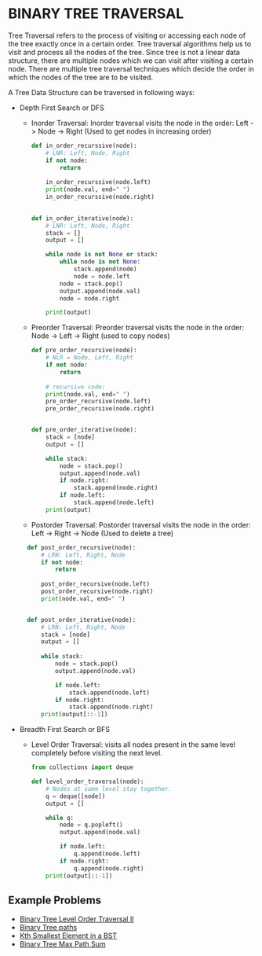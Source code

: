 # BINARY TREE TRAVERSAL #

Tree Traversal refers to the process of visiting or accessing each node of the tree exactly once in a certain order. Tree traversal algorithms help us to visit and process all the nodes of the tree.
Since tree is not a linear data structure, there are multiple nodes which we can visit after visiting a certain node. There are multiple tree traversal techniques which decide the order in which the nodes of the tree are to be visited.

A Tree Data Structure can be traversed in following ways:

- Depth First Search or DFS
  - Inorder Traversal: Inorder traversal visits the node in the order: Left -> Node -> Right (Used to get nodes in increasing order)

    ```python
    def in_order_recurssive(node):
        # LNR: Left, Node, Right
        if not node:
            return
        
        in_order_recurssive(node.left)
        print(node.val, end=" ")
        in_order_recurssive(node.right)
        

    def in_order_iterative(node):
        # LNR: Left, Node, Right
        stack = []
        output = []

        while node is not None or stack:
            while node is not None:
                stack.append(node)
                node = node.left
            node = stack.pop()
            output.append(node.val)
            node = node.right

        print(output)
    ```

  - Preorder Traversal: Preorder traversal visits the node in the order: Node -> Left -> Right (used to copy nodes)

    ```python
    def pre_order_recursive(node):
        # NLR = Node, Left, Right
        if not node:
            return
        
        # recursive code:
        print(node.val, end=" ")
        pre_order_recursive(node.left)
        pre_order_recursive(node.right)


    def pre_order_iterative(node):
        stack = [node]
        output = []

        while stack:
            node = stack.pop()
            output.append(node.val)
            if node.right:
                stack.append(node.right)
            if node.left:
                stack.append(node.left)
        print(output)

    ```

  - Postorder Traversal: Postorder traversal visits the node in the order: Left -> Right -> Node (Used to delete a tree)

  ```python
    def post_order_recursive(node):
        # LRN: Left, Right, Node 
        if not node:
            return  
      
        post_order_recursive(node.left)
        post_order_recursive(node.right)
        print(node.val, end=" ")


    def post_order_iterative(node):
        # LRN: Left, Right, Node        
        stack = [node]
        output = []
        
        while stack:
            node = stack.pop()
            output.append(node.val)

            if node.left:
                stack.append(node.left)
            if node.right:
                stack.append(node.right)
        print(output[::-1])
  ```

- Breadth First Search or BFS
  - Level Order Traversal: visits all nodes present in the same level completely before visiting the next level.

    ```python
    from collections import deque

    def level_order_traversal(node):
        # Nodes at same level stay together.
        q = deque([node])
        output = []

        while q:
            node = q.popleft()
            output.append(node.val)

            if node.left:
                q.append(node.left)
            if node.right:
                q.append(node.right)
        print(output[::-1])

    ```

## Example Problems ##

- [Binary Tree Level Order Traversal II](https://leetcode.com/problems/binary-tree-level-order-traversal-ii/)
- [Binary Tree paths](https://leetcode.com/problems/binary-tree-paths/)
- [Kth Smallest Element in a BST](https://leetcode.com/problems/kth-smallest-element-in-a-bst/)
- [Binary Tree Max Path Sum](https://leetcode.com/problems/binary-tree-maximum-path-sum/)
